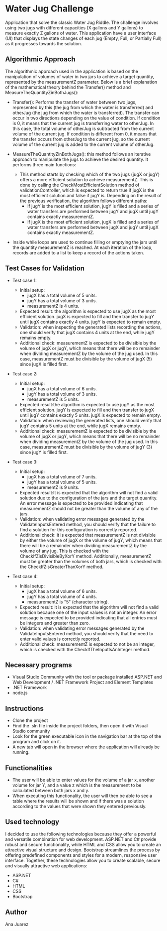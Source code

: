 
# Water Jug Challenge 

Application that solve the classic Water Jug Riddle. The challenge involves using two jugs with
different capacities (X gallons and Y gallons) to measure exactly Z gallons of water.
This application have a user interface (UI) that displays the state changes of each jug (Empty, Full, or Partially Full) as it progresses towards the solution.

## Algorithmic Approach
The algorithmic approach used in the application is based on the manipulation of volumes of water in two jars to achieve a target quantity, represented by the measurementZ parameter. Below is a brief explanation of the mathematical theory behind the Transfer() method and MeasureTheQuantityZinBothJugs():
- Transfer(): Performs the transfer of water between two jugs, represented by this (the jug from which the water is transferred) and otherJug (the jug from which the water is transferred). The transfer can occur in two directions depending on the value of condition. If condition is 0, it means that the current jug is transferring water to otherJug. In this case, the total volume of otherJug is subtracted from the current volume of the current jug. If condition is different from 0, it means that the transfer occurs from otherJug to the current jug, so the current volume of the current jug is added to the current volume of otherJug.
- MeasureTheQuantityZinBothJugs(): this method follows an iterative approach to manipulate the jugs to achieve the desired quantity. It performs three main functions:
   - This method starts by checking which of the two jugs (jugX or jugY) offers a more efficient solution to achieve measurementZ. This is done by calling the CheckMostEfficientSolution method of validationController, which is expected to return true if jugX is the most efficient solution and false if jugY is. Depending on the result of the previous verification, the algorithm follows different paths:
     - If jugY is the most efficient solution, jugY is filled and a series of water transfers are performed between jugY and jugX until jugY contains exactly measurementZ.
     - If jugX is the most efficient solution, jugX is filled and a series of water transfers are performed between jugX and jugY until jugX contains exactly measurementZ.

- Inside while loops are used to continue filling or emptying the jars until the quantity measurementZ is reached. At each iteration of the loop, records are added to a list to keep a record of the actions taken.

## Test Cases for Validation
- Test case 1:
   - Initial setup:
     - jugX has a total volume of 5 units.
     - jugY has a total volume of 3 units.
     - measurementZ is 4 units.
   - Expected result: the algorithm is expected to use jugX as the most efficient solution. jugX is expected to fill and then transfer to jugY until jugX contains exactly 4 units. jugY is expected to remain empty.
   - Validation: when inspecting the generated lists recording the actions, one should verify that jugX contains 4 units at the end, while jugY remains empty.
   - Additional check: measurementZ is expected to be divisible by the volume of jugX or jugY, which means that there will be no remainder when dividing measurementZ by the volume of the jug used. In this case, measurementZ must be divisible by the volume of jugX (5) since jugX is filled first.

- Test case 2:
   - Initial setup:
     - jugX has a total volume of 6 units.
     - jugY has a total volume of 3 units.
     - measurementZ is 5 units.
   - Expected result:the algorithm is expected to use jugY as the most efficient solution. jugY is expected to fill and then transfer to jugX until jugY contains exactly 5 units. jugX is expected to remain empty.
   - Validation: when reviewing the generated lists, one should verify that jugY contains 5 units at the end, while jugX remains empty.
   - Additional check: measurementZ is expected to be divisible by the volume of jugX or jugY, which means that there will be no remainder when dividing measurementZ by the volume of the jug used. In this case, measurementZ must be divisible by the volume of jugY (3) since jugY is filled first.

- Test case 3:
   - Initial setup:
     - jugX has a total volume of 7 units.
     - jugY has a total volume of 5 units.
     - measurementZ is 9 units.
   - Expected result:It is expected that the algorithm will not find a valid solution due to the configuration of the jars and the target quantity. An error message is expected to be provided indicating that measurementZ should not be greater than the volume of any of the jars.
   - Validation: when validating error messages generated by the ValidateInputsEntered method, you should verify that the failure to find a solution for this configuration is correctly reported.
   - Additional check: it is expected that measurementZ is not divisible by either the volume of jugX or the volume of jugY, which means that there will be a remainder when dividing measurementZ by the volume of any jug. This is checked with the CheckIfZisDivisibleByXorY method. Additionally, measurementZ must be greater than the volumes of both jars, which is checked with the CheckIfZisGreaterThanXorY method.

- Test case 4:
   - Initial setup:
     - jugX has a total volume of 6 units.
     - jugY has a total volume of 4 units.
     - measurementZ is "5" (character string).
   - Expected result: it is expected that the algorithm will not find a valid solution because one of the input values ​​is not an integer. An error message is expected to be provided indicating that all entries must be integers and greater than zero.
   - Validation: when validating error messages generated by the ValidateInputsEntered method, you should verify that the need to enter valid values ​​is correctly reported.
   - Additional check: measurementZ is expected to not be an integer, which is checked with the CheckIfTheInputIsAnInteger method.

## Necessary programs
- Visual Studio Community with the tool or package installed ASP.NET and Web Development / .NET Framework Project and Element Templates
- .NET Framework
- node.js

## Instructions
- Clone the project
- Find the .sln file inside the project folders, then open it with Visual Studio community
- Look for the green executable icon in the navigation bar at the top of the program and click on it.
- A new tab will open in the browser where the application will already be running.

## Functionalities
- The user will be able to enter values ​​for the volume of a jar x, another volume for jar Y, and a value z which is the measurement to be calculated between both jars x and y.
- When executing this functionality, the user will then be able to see a table where the results will be shown and if there was a solution according to the values ​​that were shown they entered previously.

## Used technology
I decided to use the following technologies because they offer a powerful and versatile combination for web development. ASP.NET and C# provide robust and secure functionality, while HTML and CSS allow you to create an attractive visual structure and design. Bootstrap streamlines the process by offering predefined components and styles for a modern, responsive user interface. Together, these technologies allow you to create scalable, secure and visually attractive web applications:
- ASP.NET
- C#
- HTML
- CSS
- Bootstrap

## Author
Ana Juarez




